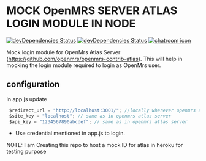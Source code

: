 MOCK OpenMRS SERVER ATLAS LOGIN MODULE IN NODE
==============================================

[![devDependencies Status](https://david-dm.org/alanshaw/david-www/dev-status.svg)](https://david-dm.org/alanshaw/david-www?type=dev) [![devDependencies Status](https://david-dm.org/ShekharReddy4/atlas-mockid-node.svg)](https://github.com/ShekharReddy4/atlas-mockid-node/blob/master/package.json)  [![chatroom icon](https://patrolavia.github.io/telegram-badge/chat.png)](https://telegram.me/shekharreddy)

Mock login module for OpenMrs Atlas Server (https://github.com/openmrs/openmrs-contrib-atlas).
This will help in mocking the login module required to login as OpenMrs user.

## configuration

In app.js update

```js
 $redirect_url = "http://localhost:3001/"; //locally wherever openmrs atlas module is hosted
 $site_key = "localhost"; // same as in openmrs atlas server
 $api_key = "1234567890abcdef"; // same as in openmrs atlas server
```

- Use credential mentioned in app.js to login.


NOTE: I am Creating this repo to host a mock ID  for atlas in heroku for testing purpose
